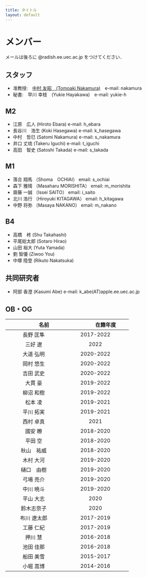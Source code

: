 ```yaml
---
title: タイトル
layout: default
---
```


# メンバー
メールは後ろに @radish.ee.uec.ac.jp をつけてください．

## スタッフ
- 准教授:　[中村 友昭　(Tomoaki Nakamura)](nakamura.md)　e-mail: nakamura
- 秘書:　早川 幸枝　(Yukie Hayakawa)　e-mail: yukie-h

## M2
- 江原　広人 (Hiroto Ebara) e-mail: h_ebara
- 長谷川　浩生 (Koki Hasegawa) e-mail: k_hasegawa
- 中村　哲巳 (Satomi Nakamura) e-mail: s_nakamura
- 井口 丈琉 (Takeru Iguchi) e-mail: t_iguchi
- 高田　智史 (Satoshi Takada) e-mail: s_takada

## M1
- 落合 翔馬 （Shoma　OCHIAI） email: s_ochiai
- 森下 雅晴 （Masaharu MORISHITA） email: m_morishita
- 齋藤 一誠 （Issei SAITO） email: i_saito
- 北川 浩行 （Hiroyuki KITAGAWA） email: h_kitagawa
- 中野 将弥 （Masaya NAKANO） email: m_nakano

## B4
- 高橋　柊 (Shu Takahashi)
- 平尾総太郎 (Sotaro Hirao)
- 山田 裕大 (Yuta Yamada)
- 劉 智優 (Ziwoo You)
- 中塚 陸登 (Rikuto Nakatsuka)


## 共同研究者
- 阿部 香澄 (Kasumi Abe) e-mail: k_abe(AT)apple.ee.uec.ac.jp

## OB・OG

|　　　　名前　　　　|　　　　在籍年度　　　　|
|:------:|:-------:|
|長野 匡隼|2017-2022|
|三好 遼|2022|
|大道 弘明|2020-2022|
|岡村 悠生|2020-2022|
|吉田 武史|2020-2022|
|大貫 豪|2019-2022|
|柳沼 和樹|2019-2022|
|松本 凌|2019-2021|
|平川 拓実|2019-2021|
|西村 卓真|2021|
|國安 瞭|2018-2020|
|平田 空|2018-2020|
|秋山　祐威|2018-2020|
|木村 大河|2019-2020|
|樋口　由樹|2019-2020|
|弓場 亮介|2019-2020|
|中川 暁斗|2019-2020|
|平山 大志|2020|
|鈴木志奈子|2020|
|布川 遼太郎|2017-2019|
|工藤 仁紀|2017-2019|
|押川 慧|2016-2018|
|池田 佳那|2016-2018|
|船田 美雪|2015-2017|
|小堀 嵩博|2014-2016|

